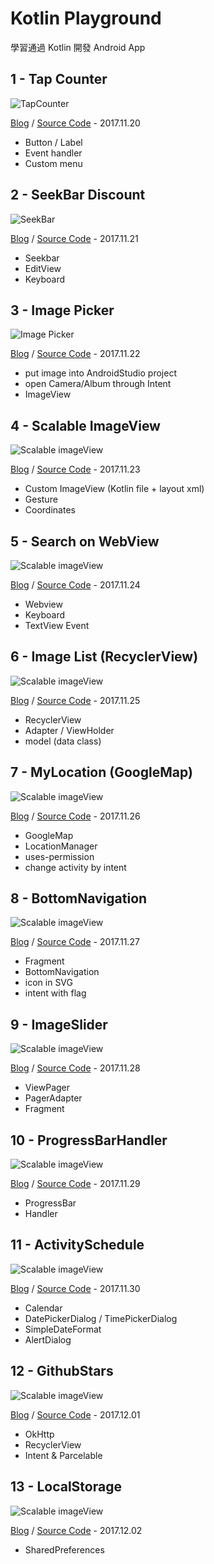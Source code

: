 # Kotlin Playground
學習通過 Kotlin 開發 Android App

## 1 - Tap Counter

![TapCounter](resources/1-tap-counter.gif)

[Blog](https://android.devdon.com/?p=35) / [Source Code](https://github.com/slamdon/kotlin-playground/tree/master/1-Tap-Counter) - 2017.11.20

 - Button / Label
 - Event handler
 - Custom menu

## 2 - SeekBar Discount

![SeekBar](resources/2-seekBarPercentage.gif)

[Blog](https://android.devdon.com/?p=43) / [Source Code](https://github.com/slamdon/kotlin-playground/tree/master/2-SeekBarPercentage) - 2017.11.21

 - Seekbar
 - EditView
 - Keyboard
 
## 3 - Image Picker
![Image Picker](resources/3-image-picker.gif)

[Blog](https://android.devdon.com/?p=61) / [Source Code](https://github.com/slamdon/kotlin-playground/tree/master/3-ImagePicker) - 2017.11.22

 - put image into AndroidStudio project
 - open Camera/Album through Intent
 - ImageView

## 4 - Scalable ImageView
![Scalable imageView](resources/4-scalable-imageView.gif)

[Blog](https://android.devdon.com/?p=84) / [Source Code](https://github.com/slamdon/kotlin-playground/tree/master/4-ScalableImageView) - 2017.11.23

 - Custom ImageView (Kotlin file + layout xml)
 - Gesture
 - Coordinates

## 5 - Search on WebView
![Scalable imageView](resources/5-WebSearch.gif)

[Blog](https://android.devdon.com/?p=93) / [Source Code](https://github.com/slamdon/kotlin-playground/tree/master/5-WebSearch) - 2017.11.24

 - Webview
 - Keyboard
 - TextView Event

## 6 - Image List (RecyclerView)
![Scalable imageView](resources/6-ImageList.gif)

[Blog](https://android.devdon.com/?p=113) / [Source Code](https://github.com/slamdon/kotlin-playground/tree/master/6-ImageList) - 2017.11.25

 - RecyclerView
 - Adapter / ViewHolder
 - model (data class)

## 7 - MyLocation (GoogleMap)
![Scalable imageView](resources/7-MyLocation.gif)

[Blog](https://android.devdon.com/?p=128) / [Source Code](https://github.com/slamdon/kotlin-playground/tree/master/7-MyLocation) - 2017.11.26

 - GoogleMap
 - LocationManager
 - uses-permission
 - change activity by intent

## 8 - BottomNavigation
![Scalable imageView](resources/8-BottomNavigation.gif)

[Blog](https://android.devdon.com/?p=149) / [Source Code](https://github.com/slamdon/kotlin-playground/tree/master/8-BottomNavigation) - 2017.11.27

 - Fragment
 - BottomNavigation
 - icon in SVG
 - intent with flag

## 9 - ImageSlider
![Scalable imageView](resources/9-ImageSlider.gif)

[Blog](https://android.devdon.com/?p=162) / [Source Code](https://github.com/slamdon/kotlin-playground/tree/master/9-ImageSlider) - 2017.11.28

 - ViewPager
 - PagerAdapter
 - Fragment

## 10 - ProgressBarHandler
![Scalable imageView](resources/10-ProgressControl.gif)

[Blog](https://android.devdon.com/?p=181) / [Source Code](https://github.com/slamdon/kotlin-playground/tree/master/10-ProgressControl) - 2017.11.29

 - ProgressBar
 - Handler

## 11 - ActivitySchedule
![Scalable imageView](resources/11-ActivitySchedule.gif)

[Blog](https://android.devdon.com/?p=239) / [Source Code](https://github.com/slamdon/kotlin-playground/tree/master/11-ActivitySchedule) - 2017.11.30

 - Calendar
 - DatePickerDialog / TimePickerDialog
 - SimpleDateFormat
 - AlertDialog

## 12 - GithubStars
![Scalable imageView](resources/12-GithubStars.gif)

[Blog](https://android.devdon.com/?p=258) / [Source Code](https://github.com/slamdon/kotlin-playground/tree/master/12-GtihubStars) - 2017.12.01

 - OkHttp
 - RecyclerView
 - Intent & Parcelable

## 13 - LocalStorage
![Scalable imageView](resources/13-LocalStorage.gif)

[Blog](https://android.devdon.com/?p=267) / [Source Code](https://github.com/slamdon/kotlin-playground/tree/master/13-LocalStorage) - 2017.12.02

 - SharedPreferences
